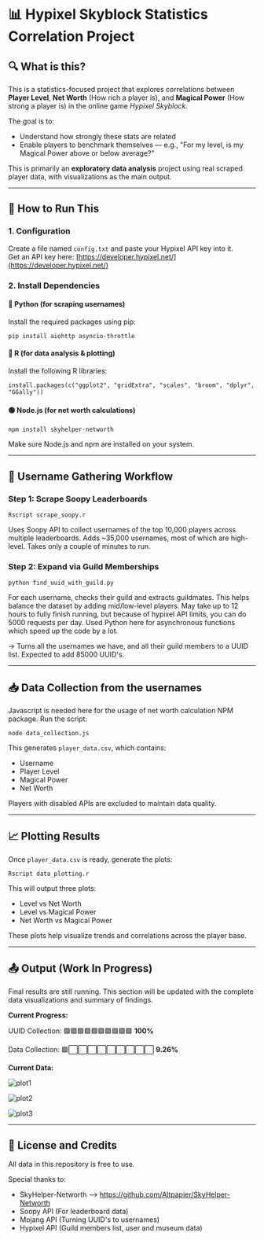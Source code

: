 # 📊 Hypixel Skyblock Statistics Correlation Project

## 🔍 What is this?
This is a statistics-focused project that explores correlations between **Player Level**, **Net Worth** (How rich a player is), and **Magical Power** (How strong a player is) in the online game *Hypixel Skyblock*.  

The goal is to:
- Understand how strongly these stats are related
- Enable players to benchmark themselves — e.g., "For my level, is my Magical Power above or below average?"

This is primarily an **exploratory data analysis** project using real scraped player data, with visualizations as the main output.

---

## 🚀 How to Run This

### 1. Configuration
Create a file named `config.txt` and paste your Hypixel API key into it.  
Get an API key here: [https://developer.hypixel.net/](https://developer.hypixel.net/)

### 2. Install Dependencies

#### 🐍 Python (for scraping usernames)
Install the required packages using pip:
```
pip install aiohttp asyncio-throttle
```

#### 🧮 R (for data analysis & plotting)
Install the following R libraries:
```
install.packages(c("ggplot2", "gridExtra", "scales", "broom", "dplyr", "GGally"))
```

#### 🟢 Node.js (for net worth calculations)
```
npm install skyhelper-networth
```
Make sure Node.js and npm are installed on your system.

---

## 🔄 Username Gathering Workflow

### Step 1: Scrape Soopy Leaderboards
```
Rscript scrape_soopy.r
```
Uses Soopy API to collect usernames of the top 10,000 players across multiple leaderboards. Adds ~35,000 usernames, most of which are high-level. Takes only a couple of minutes to run.

### Step 2: Expand via Guild Memberships
```
python find_uuid_with_guild.py
```
For each username, checks their guild and extracts guildmates. This helps balance the dataset by adding mid/low-level players. May take up to 12 hours to fully finish running, but because of hypixel API limits, you can do 5000 requests per day. Used Python here for asynchronous functions which speed up the code by a lot. 

→ Turns all the usernames we have, and all their guild members to a UUID list. Expected to add 85000 UUID's.

---

## 📥 Data Collection from the usernames

Javascript is needed here for the usage of net worth calculation NPM package. 
Run the script:
```
node data_collection.js
```

This generates `player_data.csv`, which contains:
- Username
- Player Level
- Magical Power
- Net Worth

Players with disabled APIs are excluded to maintain data quality.

---

## 📈 Plotting Results

Once `player_data.csv` is ready, generate the plots:
```
Rscript data_plotting.r
```

This will output three plots:
- Level vs Net Worth
- Level vs Magical Power
- Net Worth vs Magical Power

These plots help visualize trends and correlations across the player base.

---

## 📤 Output (Work In Progress)

Final results are still running. This section will be updated with the complete data visualizations and summary of findings.

**Current Progress:**

UUID Collection: 🟩🟩🟩🟩🟩🟩🟩🟩🟩🟩 **100%**

Data Collection: 🟩⬜⬜⬜⬜⬜⬜⬜⬜⬜ **9.26%**

**Current Data:**

![plot1](https://github.com/user-attachments/assets/c2d1c703-6b50-4d2e-908c-514acd72a395)

![plot2](https://github.com/user-attachments/assets/95217079-aa94-4b86-bcd7-7ddf7cf4d3cd)

![plot3](https://github.com/user-attachments/assets/dc11b58a-06d3-4672-8db2-c061793f9088)

---

## 📄 License and Credits

All data in this repository is free to use.

Special thanks to:
- SkyHelper-Networth --> https://github.com/Altpapier/SkyHelper-Networth
- Soopy API (For leaderboard data)
- Mojang API (Turning UUID's to usernames)
- Hypixel API (Guild members list, user and museum data)
